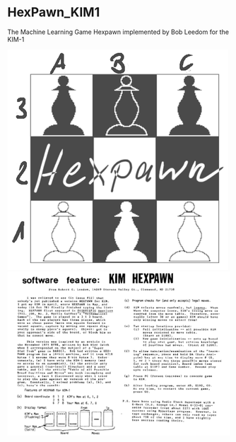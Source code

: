 # HexPawn_KIM1
The Machine Learning Game Hexpawn implemented by Bob Leedom for the KIM-1

![](https://github.com/netzherpes/HexPawn_KIM1/blob/main/hexpawn.png)
![](https://github.com/netzherpes/HexPawn_KIM1/blob/main/hexpawn_kim1.png)
